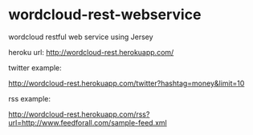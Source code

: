 wordcloud-rest-webservice
=========================

wordcloud restful web service using Jersey

heroku url: http://wordcloud-rest.herokuapp.com/

twitter example:

http://wordcloud-rest.herokuapp.com/twitter?hashtag=money&limit=10

rss example:

http://wordcloud-rest.herokuapp.com/rss?url=http://www.feedforall.com/sample-feed.xml
